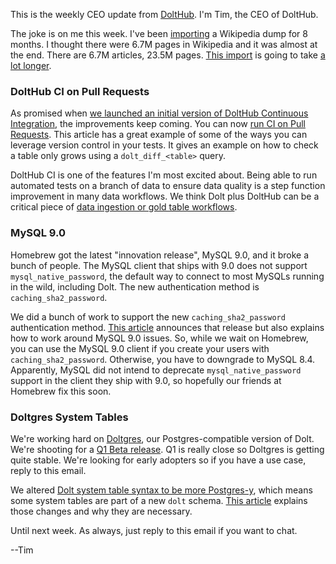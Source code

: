 This is the weekly CEO update from [DoltHub](https://www.dolthub.com/). I'm Tim, the CEO of DoltHub. 

The joke is on me this week. I've been [importing](https://www.dolthub.com/repositories/timsehn/media_wiki) a Wikipedia dump for 8 months. I thought there were 6.7M pages in Wikipedia and it was almost at the end. There are 6.7M articles, 23.5M pages. [This import](https://www.dolthub.com/repositories/timsehn/media_wiki) is going to take [a lot longer](https://www.dolthub.com/blog/2024-12-09-wikipedia-update/).

### DoltHub CI on Pull Requests 

As promised when [we launched an initial version of DoltHub Continuous Integration](https://www.dolthub.com/blog/2024-11-14-continuous-integration-on-data/), the improvements keep coming. You can now [run CI on Pull Requests](https://www.dolthub.com/blog/2024-12-12-pull-request-ci-on-dolthub/). This article has a great example of some of the ways you can leverage version control in your tests. It gives an example on how to check a table only grows using a `dolt_diff_<table>` query. 

DoltHub CI is one of the features I'm most excited about. Being able to run automated tests on a branch of data to ensure data quality is a step function improvement in many data workflows. We think Dolt plus DoltHub can be a critical piece of [data ingestion or gold table workflows](https://www.dolthub.com/blog/2024-08-28-dolt-for-data-engineers/).

### MySQL 9.0

Homebrew got the latest "innovation release", MySQL 9.0, and it broke a bunch of people. The MySQL client that ships with 9.0 does not support `mysql_native_password`, the default way to connect to most MySQLs running in the wild, including Dolt. The new authentication method is `caching_sha2_password`.

We did a bunch of work to support the new `caching_sha2_password` authentication method. [This article](https://www.dolthub.com/blog/2024-12-11-mysql9-and-caching-sha2-auth-support/) announces that release but also explains how to work around MySQL 9.0 issues. So, while we wait on Homebrew, you can use the MySQL 9.0 client if you create your users with `caching_sha2_password`. Otherwise, you have to downgrade to MySQL 8.4. Apparently, MySQL did not intend to deprecate `mysql_native_password` support in the client they ship with 9.0, so hopefully our friends at Homebrew fix this soon. 

### Doltgres System Tables

We're working hard on [Doltgres](https://github.com/dolthub/doltgresql), our Postgres-compatible version of Dolt. We're shooting for a [Q1 Beta release](https://www.dolthub.com/blog/2024-08-06-doltgres-beta/). Q1 is really close so Doltgres is getting quite stable. We're looking for early adopters so if you have a use case, reply to this email.

We altered [Dolt system table syntax to be more Postgres-y](https://www.dolthub.com/blog/2024-12-06-doltgres-system-tables/), which means some system tables are part of a new `dolt` schema. [This article](https://www.dolthub.com/blog/2024-12-06-doltgres-system-tables/) explains those changes and why they are necessary.

Until next week. As always, just reply to this email if you want to chat.

--Tim